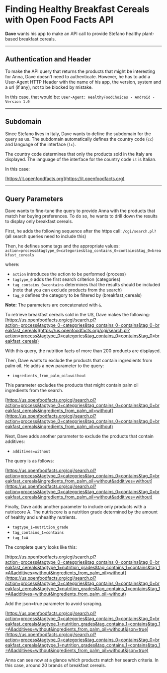 # Finding Healthy Breakfast Cereals with Open Food Facts API


**Dave** wants his app to make an API call to provide Stefano healthy plant-based breakfast cereals.

---

## Authentication and Header

To make the API query that returns the products that might be interesting for Anna, Dave doesn't need to authenticate. However, he has to add a User-Agent HTTP Header with the name of his app, the version, system and a url (if any), not to be blocked by mistake.

In this case, that would be: `User-Agent: HealthyFoodChoices - Android - Version 1.0`

---

## Subdomain

Since Stefano lives in Italy, Dave wants to define the subdomain for the query as us. The subdomain automatically defines the country code (`cc`) and language of the interface (`lc`).

The country code determines that only the products sold in the Italy are displayed. The language of the interface for the country code `it` is Italian.

In this case:

[https://it.openfoodfacts.org](https://it.openfoodfacts.org)

---

## Query Parameters

Dave wants to fine-tune the query to provide Anna with the products that match her buying preferences. To do so, he wants to drill down the results to display only breakfast cereals.

First, he adds the following sequence after the https call: `/cgi/search.pl?` (all search queries need to include this)

Then, he defines some tags and the appropriate values: `action=process&tagtype_0=categories&tag_contains_0=contains&tag_0=breakfast_cereals`

where:

- `action` introduces the action to be performed (process)
- `tagtype_0` adds the first search criterion (categories)
- `tag_contains_0=contains` determines that the results should be included (note that you can exclude products from the search)
- `tag_0` defines the category to be filtered by (breakfast_cereals)
    

**Note:** The parameters are concatenated with `&`.

To retrieve breakfast cereals sold in the US, Dave makes the following: [https://us.openfoodfacts.org/cgi/search.pl?action=process&tagtype_0=categories&tag_contains_0=contains&tag_0=breakfast_cereals](https://us.openfoodfacts.org/cgi/search.pl?action=process&tagtype_0=categories&tag_contains_0=contains&tag_0=breakfast_cereals)

With this query, the nutrition facts of more than 200 products are displayed.

Then, Dave wants to exclude the products that contain ingredients from palm oil. He adds a new parameter to the query:

- `ingredients_from_palm_oil=without`
    

This parameter excludes the products that might contain palm oil ingredients from the search.

[https://us.openfoodfacts.org/cgi/search.pl?action=process&tagtype_0=categories&tag_contains_0=contains&tag_0=breakfast_cereals&ingredients_from_palm_oil=without](https://us.openfoodfacts.org/cgi/search.pl?action=process&tagtype_0=categories&tag_contains_0=contains&tag_0=breakfast_cereals&ingredients_from_palm_oil=without)

Next, Dave adds another parameter to exclude the products that contain additives:

- `additives=without`
    

The query is as follows:

[https://us.openfoodfacts.org/cgi/search.pl?action=process&tagtype_0=categories&tag_contains_0=contains&tag_0=breakfast_cereals&ingredients_from_palm_oil=without&additives=without](https://us.openfoodfacts.org/cgi/search.pl?action=process&tagtype_0=categories&tag_contains_0=contains&tag_0=breakfast_cereals&ingredients_from_palm_oil=without&additives=without)

Finally, Dave adds another parameter to include only products with a nutriscore A. The nutriscore is a nutrition grade determined by the amount of healthy and unhealthy nutrients.

- `tagtype_1=nutrition_grade`
- `tag_contains_1=contains`
- `tag_1=A`
    

The complete query looks like this:

[https://us.openfoodfacts.org/cgi/search.pl?action=process&tagtype_0=categories&tag_contains_0=contains&tag_0=breakfast_cereals&tagtype_1=nutrition_grades&tag_contains_1=contains&tag_1=A&additives=without&ingredients_from_palm_oil=without](https://us.openfoodfacts.org/cgi/search.pl?action=process&tagtype_0=categories&tag_contains_0=contains&tag_0=breakfast_cereals&tagtype_1=nutrition_grades&tag_contains_1=contains&tag_1=A&additives=without&ingredients_from_palm_oil=without)

Add the json=true parameter to avoid scraping.

[https://us.openfoodfacts.org/cgi/search.pl?action=process&tagtype_0=categories&tag_contains_0=contains&tag_0=breakfast_cereals&tagtype_1=nutrition_grades&tag_contains_1=contains&tag_1=A&additives=without&ingredients_from_palm_oil=without&json=true](https://us.openfoodfacts.org/cgi/search.pl?action=process&tagtype_0=categories&tag_contains_0=contains&tag_0=breakfast_cereals&tagtype_1=nutrition_grades&tag_contains_1=contains&tag_1=A&additives=without&ingredients_from_palm_oil=without&json=true)

Anna can see now at a glance which products match her search criteria. In this case, around 20 brands of breakfast cereals.
